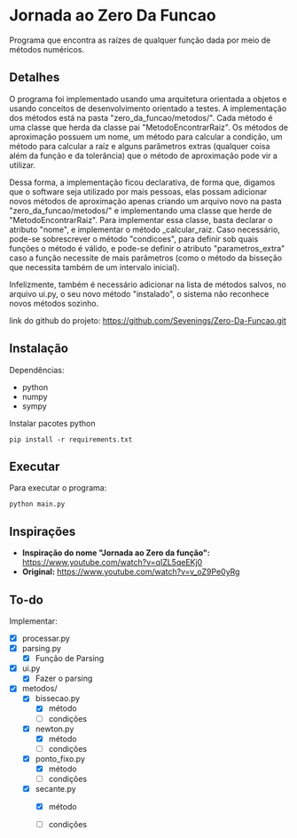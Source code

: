 # Jornada ao Zero Da Funcao

Programa que encontra as raízes de qualquer função dada por meio de métodos numéricos.

## Detalhes

O programa foi implementado usando uma arquitetura orientada a objetos e usando conceitos de desenvolvimento orientado a testes. 
A implementação dos métodos está na pasta "zero_da_funcao/metodos/". Cada método é uma classe que herda da classe pai "MetodoEncontrarRaiz".
Os métodos de aproximação possuem um nome, um método para calcular a condição, um método para calcular a raíz e alguns parâmetros extras 
(qualquer coisa além da função e da tolerância) que o método de aproximação pode vir a utilizar. 

Dessa forma, a implementação ficou declarativa, de forma que, digamos que o software seja utilizado por mais pessoas, elas possam adicionar
novos métodos de aproximação apenas criando um arquivo novo na pasta "zero_da_funcao/metodos/" e implementando uma classe que herde de 
"MetodoEncontrarRaiz". Para implementar essa classe, basta declarar o atributo "nome", e implementar o método _calcular_raiz. Caso necessário,
pode-se sobrescrever o método "condicoes", para definir sob quais funções o método é válido, e pode-se definir o atributo "parametros_extra" 
caso a função necessite de mais parâmetros (como o método da bisseção que necessita também de um intervalo inicial). 

Infelizmente, também é necessário adicionar na lista de métodos salvos, no arquivo ui.py, o seu novo método "instalado", o sistema não
reconhece novos métodos sozinho.

link do github do projeto: https://github.com/Sevenings/Zero-Da-Funcao.git


## Instalação 

Dependências:
 - python
 - numpy
 - sympy

 Instalar pacotes python
 ```
 pip install -r requirements.txt
 ```

## Executar

 Para executar o programa:
 ```
 python main.py
 ```

## Inspirações

- **Inspiração do nome "Jornada ao Zero da função":** https://www.youtube.com/watch?v=qIZL5qeEKj0
- **Original:** https://www.youtube.com/watch?v=v_oZ9Pe0yRg

## To-do

Implementar:

- [x] processar.py
- [x] parsing.py
  - [x] Função de Parsing
- [x] ui.py
  - [x] Fazer o parsing
- [x] metodos/
  - [x] bissecao.py
    - [x] método
    - [ ] condições
  - [x] newton.py
    - [x] método
    - [ ] condições
  - [x] ponto_fixo.py
    - [x] método
    - [ ] condições
  - [x] secante.py
    - [x] método
    - [ ] condições



